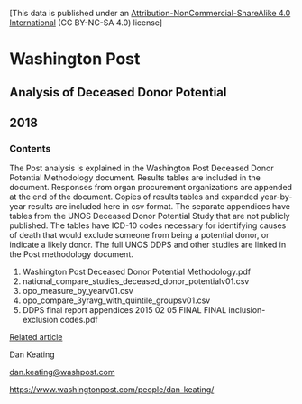 
[This data is published under an [Attribution-NonCommercial-ShareAlike 4.0 International](https://creativecommons.org/licenses/by-nc-sa/4.0/) (CC BY-NC-SA 4.0) license]


# Washington Post 
## Analysis of Deceased Donor Potential
## 2018

### Contents

The Post analysis is explained in the Washington Post Deceased Donor Potential Methodology document. Results tables are included in the document. Responses from organ procurement organizations are appended at the end of the document. Copies of results tables and expanded year-by-year results are included here in csv format. The separate appendices have tables from the UNOS Deceased Donor Potential Study that are not publicly published. The tables have ICD-10 codes necessary for identifying causes of death that would exclude someone from being a potential donor, or indicate a likely donor. The full UNOS DDPS and other studies are linked in the Post methodology document. 

1. Washington Post Deceased Donor Potential Methodology.pdf
2. national_compare_studies_deceased_donor_potentialv01.csv
3. opo_measure_by_yearv01.csv
4. opo_compare_3yravg_with_quintile_groupsv01.csv
5. DDPS final report appendices 2015 02 05 FINAL FINAL inclusion-exclusion codes.pdf

[Related article](https://www.washingtonpost.com/graphics/2018/national/organ-transplant-shortages/)

Dan Keating

dan.keating@washpost.com

https://www.washingtonpost.com/people/dan-keating/